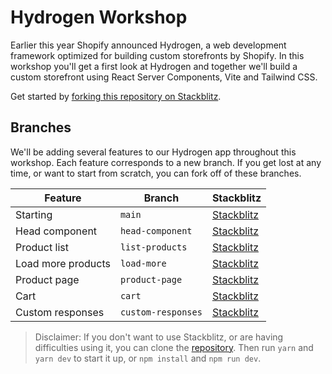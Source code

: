 # Hydrogen Workshop

Earlier this year Shopify announced Hydrogen, a web development framework optimized for building custom storefronts by Shopify. In this workshop you'll get a first look at Hydrogen and together we'll build a custom storefront using React Server Components, Vite and Tailwind CSS.

Get started by [forking this repository on Stackblitz](https://stackblitz.com/github/Shopify/hydrogen-workshop).

## Branches

We'll be adding several features to our Hydrogen app throughout this workshop.
Each feature corresponds to a new branch.
If you get lost at any time, or want to start from scratch, you can fork off of these branches.

| Feature | Branch | Stackblitz |
| ------- | ------ | ---------- |
| Starting | `main` | [Stackblitz](https://stackblitz.com/github/Shopify/hydrogen-workshop) |
| Head component | `head-component` | [Stackblitz](https://stackblitz.com/github/Shopify/hydrogen-workshop/tree/head-component) |
| Product list | `list-products` | [Stackblitz](https://stackblitz.com/github/Shopify/hydrogen-workshop/tree/list-products) |
| Load more products | `load-more` | [Stackblitz](https://stackblitz.com/github/Shopify/hydrogen-workshop/tree/load-more) |
| Product page | `product-page` | [Stackblitz](https://stackblitz.com/github/Shopify/hydrogen-workshop/tree/product-page) |
| Cart | `cart` | [Stackblitz](https://stackblitz.com/github/Shopify/hydrogen-workshop/tree/cart) |
| Custom responses | `custom-responses` | [Stackblitz](https://stackblitz.com/github/Shopify/hydrogen-workshop/tree/custom-responses) |

> Disclaimer: If you don't want to use Stackblitz, or are having difficulties using it, you can clone the [repository](https://github.com/shopify/hydrogen-workshop). Then run `yarn` and `yarn dev` to start it up, or `npm install` and `npm run dev`.